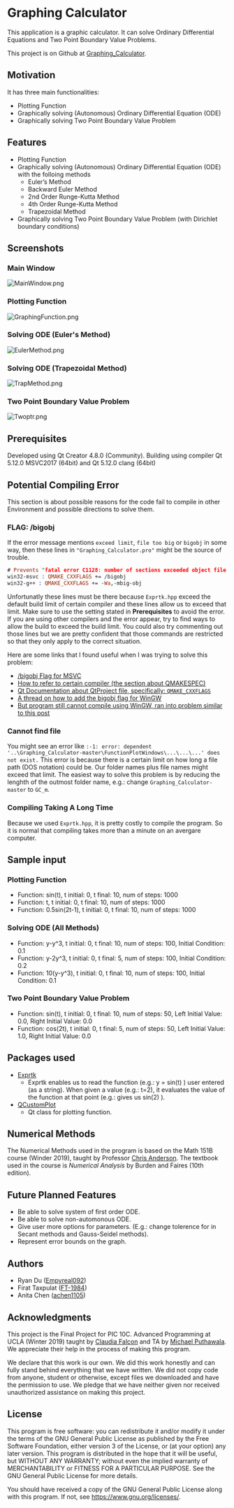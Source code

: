 # Graphing Calculator

This application is a graphic calculator. It can solve Ordinary Differential Equations and Two Point Boundary Value Problems. 

This project is on Github at [Graphing_Calculator](https://github.com/Empyreal092/Graphing_Calculator). 

<!---
This README file uses Markdown and read it on Github will give you a better exprience. Link: https://github.com/Empyreal092/Graphing_Calculator/blob/master/README.md
-->

## Motivation

It has three main functionalities:
 - Plotting Function
 - Graphically solving (Autonomous) Ordinary Differential Equation (ODE)
 - Graphically solving Two Point Boundary Value Problem
 
## Features

- Plotting Function
- Graphically solving (Autonomous) Ordinary Differential Equation (ODE) with the folloing methods
  - Euler’s Method
  - Backward Euler Method
  - 2nd Order Runge-Kutta Method
  - 4th Order Runge-Kutta Method
  - Trapezoidal Method
- Graphically solving Two Point Boundary Value Problem (with  Dirichlet boundary conditions)
 
## Screenshots

### Main Window
![MainWindow.png](https://github.com/Empyreal092/Graphing_Calculator/blob/master/Screenshot/MainWindow.png)
### Plotting Function
![GraphingFunction.png](https://github.com/Empyreal092/Graphing_Calculator/blob/master/Screenshot/GraphingFunction.png)
### Solving ODE (Euler's Method)
![EulerMethod.png](https://github.com/Empyreal092/Graphing_Calculator/blob/master/Screenshot/EulerMethod.png)
### Solving ODE (Trapezoidal Method)
![TrapMethod.png](https://github.com/Empyreal092/Graphing_Calculator/blob/master/Screenshot/TrapMethod.png)
### Two Point Boundary Value Problem
![Twoptr.png](https://github.com/Empyreal092/Graphing_Calculator/blob/master/Screenshot/Twoptr.png)

## Prerequisites

Developed using Qt Creator 4.8.0 (Community). Building using compiler Qt 5.12.0 MSVC2017 (64bit) and Qt 5.12.0 clang (64bit)

## Potential Compiling Error

This section is about possible reasons for the code fail to compile in other Environment and possible directions to solve them.

### FLAG: /bigobj

If the error message mentions `exceed limit`, `file too big` or `bigobj` in some way, then these lines in `"Graphing_Calculator.pro"` might be the source of trouble. 
```prolog
# Prevents "fatal error C1128: number of sections exceeded object file format limit".
win32-msvc : QMAKE_CXXFLAGS += /bigobj
win32-g++ : QMAKE_CXXFLAGS += -Wa,-mbig-obj
```
Unfortunatly these lines must be there because `Exprtk.hpp` exceed the default build limit of certain compiler and these lines allow us to exceed that limit. Make sure to use the setting stated in **Prerequisites** to avoid the error. If you are using other compilers and the error appear, try to find ways to allow the build to exceed the build limit. You could also try commenting out those lines but we are pretty confident that those commands are restricted so that they only apply to the correct situation. 

Here are some links that I found useful when I was trying to solve this problem:
- [/bigobj Flag for MSVC](https://docs.microsoft.com/en-us/cpp/build/reference/bigobj-increase-number-of-sections-in-dot-obj-file?view=vs-2017)
- [How to refer to certain compiler (the section about QMAKESPEC)](https://doc.qt.io/qt-5/qmake-environment-reference.html)
- [Qt Documentation about QtProject file, specifically: `QMAKE_CXXFLAGS`](https://doc.qt.io/qt-5/qmake-variable-reference.html)
- [A thread on how to add the bigobj flag for WinGW](https://stackoverflow.com/questions/16596876/object-file-has-too-many-sections)
- [But program still cannot compile using WinGW, ran into problem similar to this post](http://mingw-users.1079350.n2.nabble.com/File-too-big-too-many-sections-td7579168.html)

### Cannot find file

You might see an error like `:-1: error: dependent '..\Graphing_Calculator-master\FunctionPlotWindows\...\...\...' does not exist.` This error is because there is a certain limit on how long a file path (DOS notation) could be. Our folder names plus file names might exceed that limit. The easiest way to solve this problem is by reducing the lenghth of the outmost folder name, e.g.: change `Graphing_Calculator-master` to `GC_m`. 

### Compiling Taking A Long Time

Because we used `Exprtk.hpp`, it is pretty costly to compile the program. So it is normal that compiling takes more than a minute on an avergare computer.

## Sample input

### Plotting Function

- Function: sin(t), t initial: 0, t final: 10, num of steps: 1000
- Function: t, t initial: 0, t final: 10, num of steps: 1000
- Function: 0.5sin(2t-1), t initial: 0, t final: 10, num of steps: 1000

### Solving ODE (All Methods)

- Function: y-y^3, t initial: 0, t final: 10, num of steps: 100, Initial Condition: 0.1
- Function: y-2y^3, t initial: 0, t final: 5, num of steps: 100, Initial Condition: 0.2
- Function: 10(y-y^3), t initial: 0, t final: 10, num of steps: 100, Initial Condition: 0.1

### Two Point Boundary Value Problem

- Function: sin(t), t initial: 0, t final: 10, num of steps: 50, Left Initial Value: 0.0, Right Initial Value: 0.0
- Function: cos(2t), t initial: 0, t final: 5, num of steps: 50, Left Initial Value: 1.0, Right Initial Value: 0.0

## Packages used
 
- [Exprtk](https://github.com/ArashPartow/exprtk)
  - Exprtk enables us to read the function (e.g.: y = sin(t) ) user entered (as a string). When given a value (e.g.: t=2), it evaluates the value of the function at that point (e.g.: gives us sin(2) ).
- [QCustomPlot](https://www.qcustomplot.com/)
  - Qt class for plotting function. 
  
## Numerical Methods

The Numerical Methods used in the program is based on the Math 151B course (Winder 2019), taught by Professor [Chris Anderson](http://www.math.ucla.edu/~anderson/). The textbook used in the course is *Numerical Analysis* by Burden and Faires (10th edition).

## Future Planned Features

- Be able to solve system of first order ODE.
- Be able to solve non-automonous ODE.
- Give user more options for parameters. (E.g.: change tolerence for in Secant methods and Gauss-Seidel methods).
- Represent error bounds on the graph.

## Authors

- Ryan Du ([Empyreal092](https://github.com/Empyreal092))
- Firat Taxpulat ([FT-1984](https://github.com/FT-1984))
- Anita Chen ([achen1105](https://github.com/achen1105))

## Acknowledgments

This project is the Final Project for PIC 10C. Advanced Programming at UCLA (Winter 2019) taught by [Claudia Falcon](http://www.math.ucla.edu/~cfalcon/) and TA by [Michael Puthawala](http://math.ucla.edu/~mputhawala/). We appreciate their help in the process of making this program.

We declare that this work is our own. We did this work honestly and can fully stand behind everything that we have written. We did not copy code from anyone, student or otherwise, except files we downloaded and have the permission to use. We pledge that we have neither given nor received unauthorized assistance on making this project.


## License

This program is free software: you can redistribute it and/or modify it under the terms of the GNU General Public License as published by the Free Software Foundation, either version 3 of the License, or (at your option) any later version. This program is distributed in the hope that it will be useful, but WITHOUT ANY WARRANTY; without even the implied warranty of MERCHANTABILITY or FITNESS FOR A PARTICULAR PURPOSE.  See the GNU General Public License for more details.

You should have received a copy of the GNU General Public License along with this program.  If not, see <https://www.gnu.org/licenses/>.

